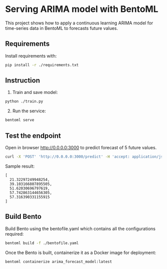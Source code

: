 # Serving ARIMA model with BentoML

This project shows how to apply a continuous learning ARIMA model
for time-series data in BentoML to forecasts future values.

## Requirements

Install requirements with:

```bash
pip install -r ./requirements.txt
```

## Instruction

1. Train and save model:

```bash
python ./train.py
```

2. Run the service:

```bash
bentoml serve
```

## Test the endpoint

Open in browser http://0.0.0.0:3000 to predict forecast of 5 future values.

```bash
curl -X 'POST' 'http://0.0.0.0:3000/predict' -H 'accept: application/json' -H 'Content-Type: application/json' -d '{"data": [5]}'
```

Sample result:
```
[
  21.32297249948254,
  39.103166807895505,
  51.62030696797619,
  57.742863144656305,
  57.316390331155915
]

```

## Build Bento

Build Bento using the bentofile.yaml which contains all the configurations required:

```bash
bentoml build -f ./bentofile.yaml
```

Once the Bento is built, containerize it as a Docker image for deployment:

```bash
bentoml containerize arima_forecast_model:latest
```
